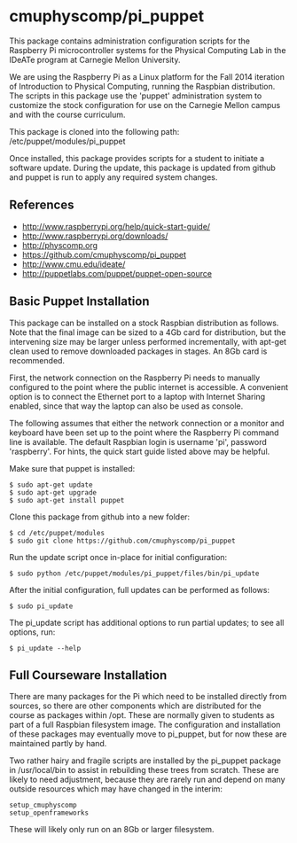 cmuphyscomp/pi_puppet
=======================

This package contains administration configuration scripts for the Raspberry Pi
microcontroller systems for the Physical Computing Lab in the IDeATe program at
Carnegie Mellon University.

We are using the Raspberry Pi as a Linux platform for the Fall 2014 iteration of
Introduction to Physical Computing, running the Raspbian distribution. The
scripts in this package use the 'puppet' administration system to customize the
stock configuration for use on the Carnegie Mellon campus and with the course
curriculum.

This package is cloned into the following path:
/etc/puppet/modules/pi_puppet

Once installed, this package provides scripts for a student to initiate a
software update.  During the update, this package is updated from github and
puppet is run to apply any required system changes.


References
----------

  * http://www.raspberrypi.org/help/quick-start-guide/
  * http://www.raspberrypi.org/downloads/
  * http://physcomp.org
  * https://github.com/cmuphyscomp/pi_puppet
  * http://www.cmu.edu/ideate/
  * http://puppetlabs.com/puppet/puppet-open-source


Basic Puppet Installation
-------------------------

This package can be installed on a stock Raspbian distribution as follows.  Note
that the final image can be sized to a 4Gb card for distribution, but the
intervening size may be larger unless performed incrementally, with apt-get
clean used to remove downloaded packages in stages.  An 8Gb card is recommended.

First, the network connection on the Raspberry Pi needs to manually configured
to the point where the public internet is accessible.  A convenient option is to
connect the Ethernet port to a laptop with Internet Sharing enabled, since that
way the laptop can also be used as console.

The following assumes that either the network connection or a monitor and
keyboard have been set up to the point where the Raspberry Pi command line is
available. The default Raspbian login is username 'pi', password 'raspberry'.
For hints, the quick start guide listed above may be helpful.

Make sure that puppet is installed:

    $ sudo apt-get update
    $ sudo apt-get upgrade
    $ sudo apt-get install puppet

Clone this package from github into a new folder:

    $ cd /etc/puppet/modules
    $ sudo git clone https://github.com/cmuphyscomp/pi_puppet

Run the update script once in-place for initial configuration:

    $ sudo python /etc/puppet/modules/pi_puppet/files/bin/pi_update

After the initial configuration, full updates can be performed as follows:

    $ sudo pi_update

The pi_update script has additional options to run partial updates; to see all options, run:
   
    $ pi_update --help


Full Courseware Installation
----------------------------

There are many packages for the Pi which need to be installed directly from
sources, so there are other components which are distributed for the course as
packages within /opt.  These are normally given to students as part of a full
Raspbian filesystem image.  The configuration and installation of these packages
may eventually move to pi_puppet, but for now these are maintained partly by
hand.

Two rather hairy and fragile scripts are installed by the pi_puppet package in
/usr/local/bin to assist in rebuilding these trees from scratch.  These are
likely to need adjustment, because they are rarely run and depend on many
outside resources which may have changed in the interim:

    setup_cmuphyscomp
    setup_openframeworks

These will likely only run on an 8Gb or larger filesystem.

